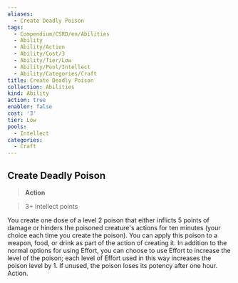 ```yaml
---
aliases:
  - Create Deadly Poison
tags:
  - Compendium/CSRD/en/Abilities
  - Ability
  - Ability/Action
  - Ability/Cost/3
  - Ability/Tier/Low
  - Ability/Pool/Intellect
  - Ability/Categories/Craft
title: Create Deadly Poison
collection: Abilities
kind: Ability
action: true
enabler: false
cost: '3'
tier: Low
pools:
  - Intellect
categories:
  - Craft
---
```

## Create Deadly Poison    
>**Action**    
>3+ Intellect points  
    
You create one dose of a level 2 poison that either inflicts 5 points of damage or hinders the poisoned creature's actions for ten minutes (your choice each time you create the poison). You can apply this poison to a weapon, food, or drink as part of the action of creating it. In addition to the normal options for using Effort, you can choose to use Effort to increase the level of the poison; each level of Effort used in this way increases the poison level by 1. If unused, the poison loses its potency after one hour. Action.